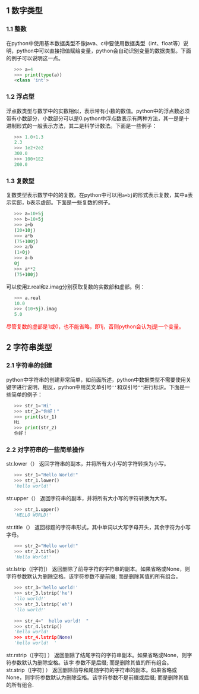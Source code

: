 ## 1 数字类型
### 1.1 整数
在python中使用基本数据类型不像java、c中要使用数据类型（int、float等）说明，python中可以直接把值赋给变量，python会自动识别变量的数据类型。下面的例子可以说明这一点。

```python
   >>> a=4
   >>> print(type(a))
   <class 'int'>
```
### 1.2 浮点型
浮点数类型与数学中的实数相似，表示带有小数的数值。python中的浮点数必须带有小数部分，小数部分可以是0.python中浮点数表示有两种方法，其一是是十进制形式的一般表示方法，其二是科学计数法。下面是一些例子：
```python
   >>> 1.0+1.3
   2.3
   >>> 1e2+2e2
   300.0
   >>> 100+1E2
   200.0
```
### 1.3 复数型
复数类型表示数学中的的复数。在python中可以用`a+bj`的形式表示复数，其中a表示实部，b表示虚部。下面是一些复数的例子。

```python
   >>> a=10+5j
   >>> b=10+5j
   >>> a+b
   (20+10j)
   >>> a*b
   (75+100j)
   >>> a/b
   (1+0j)
   >>> a-b
   0j
   >>> a**2
   (75+100j)
```
可以使用z.real和z.imag分别获取复数的实数部和虚部。例：

```python
   >>> a.real
   10.0
   >>> (10+5j).imag
   5.0
```
<font color="red">尽管复数的虚部是1或0，也不能省略，即1j，否则python会认为j是一个变量。</font>
## 2 字符串类型
### 2.1 字符串的创建
python中字符串的创建非常简单，如前面所述，python中数据类型不需要使用关键字进行说明，相反，python中用英文单引号`''`和双引号`""`进行标识。下面是一些简单的例子：
```python
   >>> str_1='Hi'
   >>> str_2="你好！"
   >>> print(str_1)
   Hi
   >>> print(str_2)
   你好！
```
### 2.2 对字符串的一些简单操作
str.lower（） 返回字符串的副本，并将所有大小写的字符转换为小写。<br>
```python
   >>> str_1="Hello World!"
   >>> str_1.lower()
   'hello world!'
```
str.upper（） 返回字符串的副本，并将所有大小写的字符转换为大写。<br>
```python
   >>> str_1.upper()
   'HELLO WORLD!'
```
str.title（） 返回标题的字符串形式，其中单词以大写字母开头，其余字符为小写字母。<br>
```python
   >>> str_2="Hello world!"
   >>> str_2.title()
   'Hello World!'
```
str.lstrip（[字符]） 返回删除了前导字符的字符串的副本。如果省略或None，则字符参数默认为删除空格。该字符参数不是前缀; 而是删除其值的所有组合。
```python
   >>> str_3='hello world!'
   >>> str_3.lstrip('he')
   'llo world!'
   >>> str_3.lstrip('eh')
   'llo world!'
   
   >>> str_4="  hello world!  "
   >>> str_4.lstrip()
   'hello world!
   >>> str_4.lstrip(None)
   'hello world!  '
```
str.rstrip（[字符] ） 返回删除了结尾字符的字符串副本。如果省略或None，则字符参数默认为删除空格。该字 参数不是后缀; 而是删除其值的所有组合。<br>
str.strip（[字符] ） 返回删除前导和尾随字符的字符串的副本。如果省略或None，则字符参数默认为删除空格。该字符参数不是前缀或后缀; 而是删除其值的所有组合.

